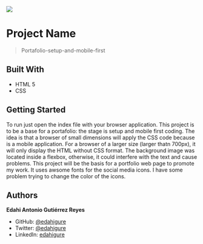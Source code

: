 ![](https://img.shields.io/badge/Microverse-blueviolet)

# Project Name

> Portafolio-setup-and-mobile-first


## Built With

- HTML 5 
- CSS

## Getting Started
To run just open the index file with your browser application.
This project is to be a base for a portafolio: the stage is setup and mobile first coding.
The idea is that a browser of small dimensions will apply the CSS code
because is a mobile application. For a browser of a larger size (larger thatn 700px), it will
only display the HTML without CSS format. The background image was located
inside a flexbox, otherwise, it could interfere with the text and cause problems.
This project will be the basis for a portfolio web page to promote my work.
It uses awsome fonts for the social media icons. I have some problem trying to change the color of the icons.



## Authors

**Edahi Antonio Gutiérrez Reyes**


- GitHub: [@edahigure](https://github.com/edahigure)
- Twitter: [@edahigure](https://twitter.com/edahigure)
- LinkedIn: [edahigure](https://linkedin.com/in/edahigure)




